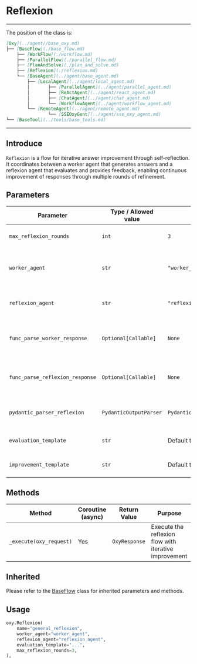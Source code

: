 # Reflexion
---
The position of the class is:


```markdown
[Oxy](../agent//base_oxy.md)
├── [BaseFlow](./base_flow.md)
    ├── [WorkFlow](./workflow.md)
    ├── [ParallelFlow](./parallel_flow.md)
    ├── [PlanAndSolve](./plan_and_solve.md)
    ├── [Reflexion](./reflexion.md)
    └── [BaseAgent](../agent/base_agent.md)
        ├── [LocalAgent](../agent/local_agent.md)
        │       ├── [ParallelAgent](../agent/parallel_agent.md)
        │       ├── [ReActAgent](../agent/react_agent.md)
        │       ├── [ChatAgent](../agent/chat_agent.md)
        │       └── [WorkflowAgent](../agent/workflow_agent.md)
        └── [RemoteAgent](../agent/remote_agent.md)
                └── [SSEOxyGent](../agent/sse_oxy_agent.md)
└── [BaseTool](../tools/base_tools.md)
```

---

## Introduce

`Reflexion` is a flow for iterative answer improvement through self-reflection. It coordinates between a worker agent that generates answers and a reflexion agent that evaluates and provides feedback, enabling continuous improvement of responses through multiple rounds of refinement.

## Parameters

| Parameter | Type / Allowed value | Default | Description |
| --------- | -------------------- | ------- | ----------- |
| `max_reflexion_rounds` | `int` | `3` | Maximum reflexion iterations |
| `worker_agent` | `str` | `"worker_agent"` | Worker agent name for generating answers |
| `reflexion_agent` | `str` | `"reflexion_agent"` | Reflexion agent name for evaluation |
| `func_parse_worker_response` | `Optional[Callable]` | `None` | Custom worker response parser function |
| `func_parse_reflexion_response` | `Optional[Callable]` | `None` | Custom reflexion response parser function |
| `pydantic_parser_reflexion` | `PydanticOutputParser` | `PydanticOutputParser(ReflectionEvaluation)` | Pydantic parser for reflexion responses |
| `evaluation_template` | `str` | Default template | Template for evaluation query |
| `improvement_template` | `str` | Default template | Template for improvement query |

## Methods

| Method | Coroutine (async) | Return Value | Purpose |
| ------ | ----------------- | ------------ | ------- |
| `_execute(oxy_request)` | Yes | `OxyResponse` | Execute the reflexion flow with iterative improvement |

## Inherited
 Please refer to the [BaseFlow](../agents/base_flow.md) class for inherited parameters and methods.
 
## Usage

```python
oxy.Reflexion(
    name="general_reflexion",
    worker_agent="worker_agent",
    reflexion_agent="reflexion_agent",
    evaluation_template="...",
    max_reflexion_rounds=3,
),
```